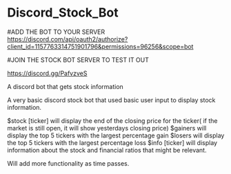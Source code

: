 # Discord_Stock_Bot
#ADD THE BOT TO YOUR SERVER
https://discord.com/api/oauth2/authorize?client_id=1157763314751901796&permissions=96256&scope=bot 

#JOIN THE STOCK BOT SERVER TO TEST IT OUT

https://discord.gg/PafvzveS

A discord bot that gets stock information


A very basic discord stock bot that used basic user input to display stock information.

$stock [ticker] will display the end of the closing price for the ticker( if the market is still open, it will show yesterdays closing price)
$gainers will display the top 5 tickers with the largest percentage gain
$losers will display the top 5 tickers with the largest percentage loss
$info [ticker] will display information about the stock and financial ratios that might be relevant.

Will add more functionality as time passes.

